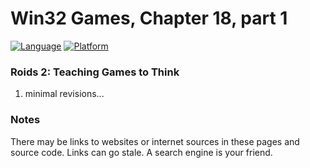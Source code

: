 # Win32 Games, Chapter 18, part 1
[![Language](https://img.shields.io/badge/Language%20-C++-blue.svg)](https://github.com/GeorgePimpleton/Win32-games/)
[![Platform](https://img.shields.io/badge/Platform%20-Win32-blue.svg)](https://github.com/GeorgePimpleton/Win32-games/)

### Roids 2: Teaching Games to Think
1. minimal revisions...

### Notes
There may be links to websites or internet sources in these pages and source code. Links can go stale. A search engine is your friend.
